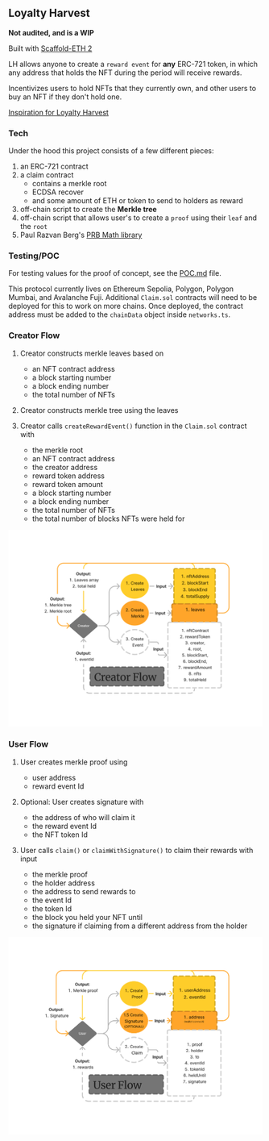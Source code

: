 ## Loyalty Harvest

**Not audited, and is a WIP**

Built with [Scaffold-ETH 2](https://scaffoldeth.io/)

LH allows anyone to create a `reward event` for **any** ERC-721 token, in which any address that holds the NFT during the period will receive rewards.

Incentivizes users to hold NFTs that they currently own, and other users to buy an NFT if they don't hold one.

[Inspiration for Loyalty Harvest](https://ethereum.stackexchange.com/q/154207/97149)

### Tech

Under the hood this project consists of a few different pieces:

1. an ERC-721 contract
2. a claim contract
   - contains a merkle root
   - ECDSA recover
   - and some amount of ETH or token to send to holders as reward
3. off-chain script to create the **Merkle tree**
4. off-chain script that allows user's to create a `proof` using their `leaf` and the `root`
5. Paul Razvan Berg's [PRB Math library](https://github.com/PaulRBerg/prb-math)

### Testing/POC

For testing values for the proof of concept, see the [POC.md](POC.md) file.

This protocol currently lives on Ethereum Sepolia, Polygon, Polygon Mumbai, and Avalanche Fuji. Additional `Claim.sol` contracts will need to be deployed for this to work on more chains. Once deployed, the contract address must be added to the `chainData` object inside `networks.ts`.

### Creator Flow

1. Creator constructs merkle leaves based on

   - an NFT contract address
   - a block starting number
   - a block ending number
   - the total number of NFTs

2. Creator constructs merkle tree using the leaves

3. Creator calls `createRewardEvent()` function in the `Claim.sol` contract with

   - the merkle root
   - an NFT contract address
   - the creator address
   - reward token address
   - reward token amount
   - a block starting number
   - a block ending number
   - the total number of NFTs
   - the total number of blocks NFTs were held for

![creator flow diagram](/packages/nextjs/public/creatorFlow.jpg)

### User Flow

1. User creates merkle proof using

   - user address
   - reward event Id

2. Optional: User creates signature with

   - the address of who will claim it
   - the reward event Id
   - the NFT token Id

3. User calls `claim()` or `claimWithSignature()` to claim their rewards with input
   - the merkle proof
   - the holder address
   - the address to send rewards to
   - the event Id
   - the token Id
   - the block you held your NFT until
   - the signature if claiming from a different address from the holder

![user flow diagram](/packages/nextjs/public/userFlow.jpg)
